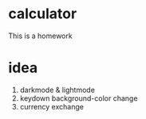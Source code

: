 # calculator
This is a homework

# idea
1. darkmode & lightmode
2. keydown background-color change
3. currency exchange